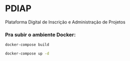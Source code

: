 # PDIAP
Plataforma Digital de Inscrição e Administração de Projetos


### Pra subir o ambiente Docker:
```sh
docker-compose build

docker-compose up -d
```